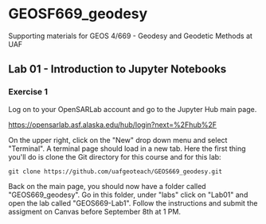 # GEOSF669_geodesy

Supporting materials for GEOS 4/669 - Geodesy and Geodetic Methods at UAF

## Lab 01 - Introduction to Jupyter Notebooks
### Exercise 1

Log on to your OpenSARLab account and go to the Jupyter Hub main page. 

https://opensarlab.asf.alaska.edu/hub/login?next=%2Fhub%2F

On the upper right, click on the "New" drop down menu and select "Terminal". A terminal page should load in a new tab. Here the first thing you'll do is clone the Git directory for this course and for this lab:

```
git clone https://github.com/uafgeoteach/GEOS669_geodesy.git
```

Back on the main page, you should now have a folder called "GEOS669_geodesy". Go in this folder, under "labs" click on "Lab01" and open the lab called "GEOS669-Lab1". Follow the instructions and submit the assigment on Canvas before September 8th at 1 PM.  
